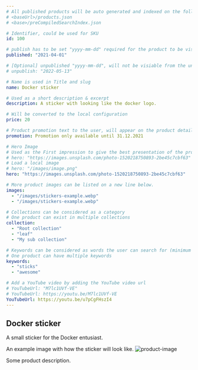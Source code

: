```yaml
---
# All published products will be auto generated and indexed on the following urls
# <baseUrl>/products.json
# <base>/preCompiledSearchIndex.json

# Identifier, could be used for SKU
id: 100

# publish has to be set "yyyy-mm-dd" required for the product to be visible
published: "2021-04-01"

# [Optional] unpublished "yyyy-mm-dd", will not be visiable from the unpublished date
# unpublish: "2022-05-13"

# Name is used in Title and slug
name: Docker sticker

# Used as a short description & excerpt
description: A sticker with looking like the docker logo.

# Will be converted to the local configuration
price: 20

# Product promotion text to the user, will appear on the product detail page above the "Add to cart" button
promotion: Promotion only available until 31.12.2021

# Hero Image
# Used as the First impression to give the best presentation of the product
# hero: "https://images.unsplash.com/photo-1520218750893-2be45c7cbf63"
# Load a local image
# hero: "/images/image.png"
hero: "https://images.unsplash.com/photo-1520218750893-2be45c7cbf63"

# More product images can be listed on a new line below.
images:
  - "/images/stickers-example.webp"
  - "/images/stickers-example.webp"

# Collections can be considered as a category
# One product can exist in multiple collections
collection:
  - "Root collection"
  - "leaf"
  - "My sub collection"

# Keywords can be considered as words the user can search for (minimum of 4 chars)
# One product can have multiple keywords
keywords:
  - "sticks"
  - "awesome"

# Add a YouTube video by adding the YouTube video url
# YouTubeUrl: "M7lc1UVf-VE"
# YouTubeUrl: https://youtu.be/M7lc1UVf-VE
YouTubeUrl: https://youtu.be/u7pCgFHszI4
---
```


## Docker sticker

A small sticker for the Docker entusiast.

An example image with how the sticker will look like.
![product-image](/images/docker-sticker.jpg)

Some product description.
